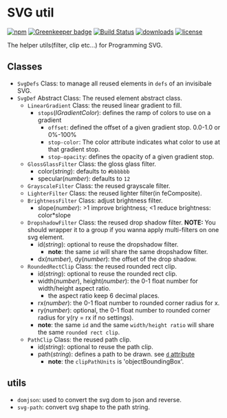 # SVG util

[![npm](https://img.shields.io/npm/v/svg-util.svg)](https://npmjs.org/package/svg-util)
[![Greenkeeper badge](https://snyk.io/test/github/snowyu/svg-util.js/badge.svg)](https://snyk.io/test/github/snowyu/svg-util.js)
[![Build Status](https://travis-ci.org/snowyu/svg-util.js.svg?branch=master)](https://travis-ci.org/snowyu/svg-util.js)
[![downloads](https://img.shields.io/npm/dm/svg-util.svg)](https://npmjs.org/package/svg-util)
[![license](https://img.shields.io/npm/l/svg-util.svg)](https://npmjs.org/package/svg-util)

The helper utils(filter, clip etc...) for Programming SVG.


## Classes

* `SvgDefs` Class: to manage all reused elements in `defs` of an invisibale SVG.
* `SvgDef` Abstract Class: The reused element abstract class.
  * `LinearGradient` Class: the reused linear gradient to fill.
    * `stops`(*IGradientColor*): defines the ramp of colors to use on a gradient
      * `offset`:  defined the offset of a given gradient stop. 0.0-1.0 or 0%-100%
      * `stop-color`: The color attribute indicates what color to use at that gradient stop.
      * `stop-opacity`: defines the opacity of a given gradient stop.
  * `GlossGlassFilter` Class: the gloss glass filter.
    * color(*string*): defaults to `#bbbbbb`
    * specular(*number*): defaults to `12`
  * `GrayscaleFilter` Class: the reused grayscale filter.
  * `LighterFilter` Class: the reused lighter filter(in feComposite).
  * `BrightnessFilter` Class: adjust brightness filter.
    * slope(*number*):  >1 improve brightness; <1 reduce brightness: color*slope
  * `DropshadowFilter` Class: the reused drop shadow filter.
    **NOTE:** You should wrapper it to a group if you wanna apply multi-filters on one svg element.
    * id(*string*): optional to reuse the dropshadow filter.
      * **note**: the same `id` will share the same dropshadow filter.
    * dx(*number*), dy(*number*): the offset of the drop shadow.
  * `RoundedRectClip` Class: the reused rounded rect clip.
    * id(*string*): optional to reuse the rounded rect clip.
    * width(*number*), height(*number*): the 0-1 float number for width/height aspect ratio.
      * the aspect ratio keep 6 decimal places.
    * rx(*number*): the 0-1 float number to rounded corner radius for x.
    * ry(*number*): optional, the 0-1 float number to rounded corner radius for y(ry = rx if no settings).
    * **note**: the same `id` and the same `width/height ratio` will share the same `rounded rect clip`.
  * `PathClip` Class: the reused path clip.
    * id(*string*): optional to reuse the path clip.
    * path(*string*): defines a path to be drawn. see [`d` attribute](https://developer.mozilla.org/en-US/docs/Web/SVG/Attribute/d)
      * **note**: the `clipPathUnits` is 'objectBoundingBox'.

## utils

* `domjson`: used to convert the svg dom to json and reverse.
* `svg-path`: convert svg shape to the path string.


